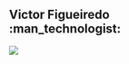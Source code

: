 <!-- ### Hi there 👋
**vcfooficial/vcfooficial** is a ✨ _special_ ✨ repository because its `README.md` (this file) appears on your GitHub profile.

Here are some ideas to get you started:

- 🔭 I’m currently working on ...
- 🌱 I’m currently learning ...
- 👯 I’m looking to collaborate on ...
- 🤔 I’m looking for help with ...
- 💬 Ask me about ...
- 📫 How to reach me: ...
- 😄 Pronouns: ...
- ⚡ Fun fact: ...
-->
<div style="padding-left: 50%;">
<h2> Victor Figueiredo :man_technologist:</h2> 
<a href="mailto:vcfooficial@gmail.com"><img src="https://img.shields.io/badge/Gmail-D14836?style=for-the-badge&logo=gmail&logoColor=white" ></a></div>
